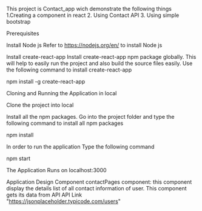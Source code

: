    This project is Contact_app wich demonstrate the following things 
1.Creating a component in react
2. Using Contact API
3. Using simple bootstrap

   Prerequisites

Install Node js
Refer to https://nodejs.org/en/ to install Node js

  Install create-react-app
Install create-react-app npm package globally. This will help to easily run the project and also build the source files easily. Use the following command to install create-react-app

npm install -g create-react-app

Cloning and Running the Application in local

Clone the project into local

Install all the npm packages. Go into the project folder and type the following command to install all npm packages

npm install

In order to run the application Type the following command

npm start

The Application Runs on localhost:3000

Application Design
Component
	contactPages component: 
this component display the details list of all contact information of user. This component gets its data from API
API Link
"https://jsonplaceholder.typicode.com/users"
